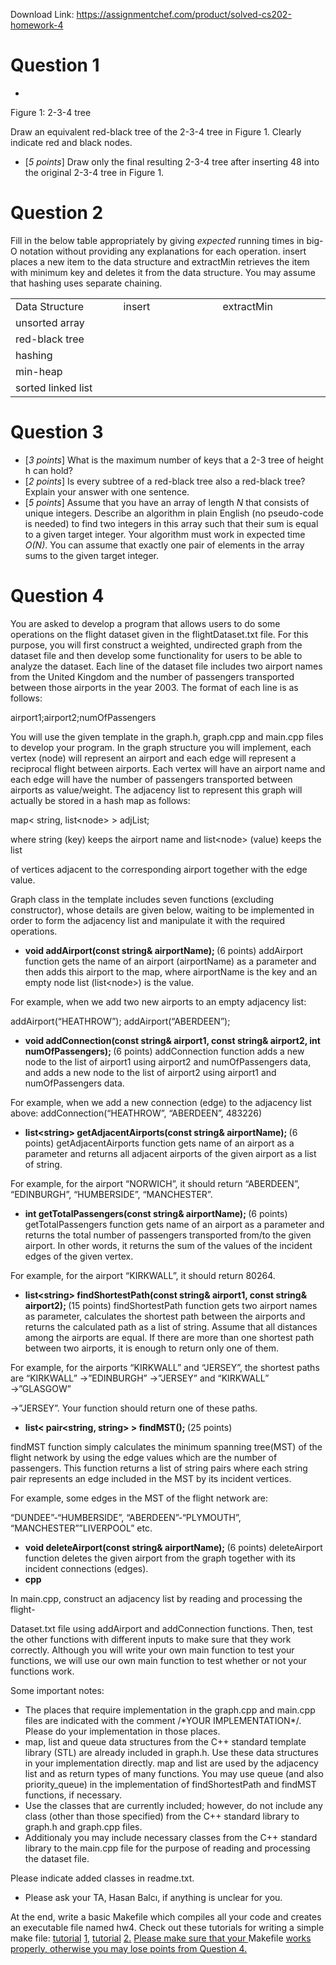 Download Link: https://assignmentchef.com/product/solved-cs202-homework-4
<br>
<h1>Question 1</h1>

<ul>

 <li></li>

</ul>

Figure 1: 2-3-4 tree

Draw an equivalent red-black tree of the 2-3-4 tree in Figure 1. Clearly indicate red and black nodes.

<ul>

 <li>[<em>5 points</em>] Draw only the final resulting 2-3-4 tree after inserting 48 into the original 2-3-4 tree in Figure 1.</li>

</ul>

<h1>Question 2</h1>

Fill in the below table appropriately by giving <em>expected </em>running times in big-O notation without providing any explanations for each operation. insert places a new item to the data structure and extractMin retrieves the item with minimum key and deletes it from the data structure. You may assume that hashing uses separate chaining.

<table width="604">

 <tbody>

  <tr>

   <td width="205">Data Structure</td>

   <td width="199">insert</td>

   <td width="199">extractMin</td>

  </tr>

  <tr>

   <td width="205">unsorted array</td>

   <td width="199"> </td>

   <td width="199"> </td>

  </tr>

  <tr>

   <td width="205">red-black tree</td>

   <td width="199"> </td>

   <td width="199"> </td>

  </tr>

  <tr>

   <td width="205">hashing</td>

   <td width="199"> </td>

   <td width="199"> </td>

  </tr>

  <tr>

   <td width="205">min-heap</td>

   <td width="199"> </td>

   <td width="199"> </td>

  </tr>

  <tr>

   <td width="205">sorted linked list</td>

   <td width="199"> </td>

   <td width="199"> </td>

  </tr>

 </tbody>

</table>

<h1>Question 3</h1>

<ul>

 <li>[<em>3 points</em>] What is the maximum number of keys that a 2-3 tree of height h can hold?</li>

 <li>[<em>2 points</em>] Is every subtree of a red-black tree also a red-black tree? Explain your answer with one sentence.</li>

 <li>[<em>5 points</em>] Assume that you have an array of length <em>N </em>that consists of unique integers. Describe an algorithm in plain English (no pseudo-code is needed) to find two integers in this array such that their sum is equal to a given target integer. Your algorithm must work in expected time <em>O(N)</em>. You can assume that exactly one pair of elements in the array sums to the given target integer.</li>

</ul>

<h1>Question 4</h1>

You are asked to develop a program that allows users to do some operations on the flight dataset given in the flightDataset.txt file. For this purpose, you will first construct a weighted, undirected graph from the dataset file and then develop some functionality for users to be able to analyze the dataset. Each line of the dataset file includes two airport names from the United Kingdom and the number of passengers transported between those airports in the year 2003. The format of each line is as follows:

airport1;airport2;numOfPassengers

You will use the given template in the graph.h, graph.cpp and main.cpp files to develop your program. In the graph structure you will implement, each vertex (node) will represent an airport and each edge will represent a reciprocal flight between airports. Each vertex will have an airport name and each edge will have the number of passengers transported between airports as value/weight. The adjacency list to represent this graph will actually be stored in a hash map as follows:

map&lt; string, list&lt;node&gt; &gt; adjList;

where string (key) keeps the airport name and list&lt;node&gt; (value) keeps the list

of vertices adjacent to the corresponding airport together with the edge value.

Graph class in the template includes seven functions (excluding constructor), whose details are given below, waiting to be implemented in order to form the adjacency list and manipulate it with the required operations.

<ul>

 <li><strong>void addAirport(const string&amp; airportName); </strong>(6 points) addAirport function gets the name of an airport (airportName) as a parameter and then adds this airport to the map, where airportName is the key and an empty node list (list&lt;node&gt;) is the value.</li>

</ul>

For example, when we add two new airports to an empty adjacency list:

addAirport(“HEATHROW”); addAirport(“ABERDEEN”);

<ul>

 <li><strong>void addConnection(const string&amp; airport1, const string&amp; airport2, int numOfPassengers); </strong>(6 points) addConnection function adds a new node to the list of airport1 using airport2 and numOfPassengers data, and adds a new node to the list of airport2 using airport1 and numOfPassengers data.</li>

</ul>

For example, when we add a new connection (edge) to the adjacency list above: addConnection(“HEATHROW”, “ABERDEEN”, 483226)

<ul>

 <li><strong>list&lt;string&gt; getAdjacentAirports(const string&amp; airportName); </strong>(6 points) getAdjacentAirports function gets name of an airport as a parameter and returns all adjacent airports of the given airport as a list of string.</li>

</ul>

For example, for the airport “NORWICH”, it should return “ABERDEEN”, “EDINBURGH”, “HUMBERSIDE”, “MANCHESTER”.

<ul>

 <li><strong>int getTotalPassengers(const string&amp; airportName); </strong>(6 points) getTotalPassengers function gets name of an airport as a parameter and returns the total number of passengers transported from/to the given airport. In other words, it returns the sum of the values of the incident edges of the given vertex.</li>

</ul>

For example, for the airport “KIRKWALL”, it should return 80264.

<ul>

 <li><strong>list&lt;string&gt; findShortestPath(const string&amp; airport1, const string&amp; airport2); </strong>(15 points) findShortestPath function gets two airport names as parameter, calculates the shortest path between the airports and returns the calculated path as a list of string. Assume that all distances among the airports are equal. If there are more than one shortest path between two airports, it is enough to return only one of them.</li>

</ul>

For example, for the airports “KIRKWALL” and “JERSEY”, the shortest paths are “KIRKWALL” →”EDINBURGH” →”JERSEY” and “KIRKWALL” →”GLASGOW”

→”JERSEY”. Your function should return one of these paths.

<ul>

 <li><strong>list&lt; pair&lt;string, string&gt; &gt; findMST(); </strong>(25 points)</li>

</ul>

findMST function simply calculates the minimum spanning tree(MST) of the flight network by using the edge values which are the number of passengers. This function returns a list of string pairs where each string pair represents an edge included in the MST by its incident vertices.

For example, some edges in the MST of the flight network are:

“DUNDEE”-“HUMBERSIDE”, “ABERDEEN”-“PLYMOUTH”, “MANCHESTER””LIVERPOOL” etc.

<ul>

 <li><strong>void deleteAirport(const string&amp; airportName); </strong>(6 points) deleteAirport function deletes the given airport from the graph together with its incident connections (edges).</li>

 <li><strong>cpp</strong></li>

</ul>

In main.cpp, construct an adjacency list by reading and processing the flight-

Dataset.txt file using addAirport and addConnection functions. Then, test the other functions with different inputs to make sure that they work correctly. Although you will write your own main function to test your functions, we will use our own main function to test whether or not your functions work.

Some important notes:

<ul>

 <li>The places that require implementation in the graph.cpp and main.cpp files are indicated with the comment /*YOUR IMPLEMENTATION*/. Please do your implementation in those places.</li>

 <li>map, list and queue data structures from the C++ standard template library (STL) are already included in graph.h. Use these data structures in your implementation directly. map and list are used by the adjacency list and as return types of many functions. You may use queue (and also priority_queue) in the implementation of findShortestPath and findMST functions, if necessary.</li>

 <li>Use the classes that are currently included; however, do not include any class (other than those specified) from the C++ standard library to graph.h and graph.cpp files.</li>

 <li>Additionaly you may include necessary classes from the C++ standard library to the main.cpp file for the purpose of reading and processing the dataset file.</li>

</ul>

Please indicate added classes in readme.txt.

<ul>

 <li>Please ask your TA, Hasan Balcı, if anything is unclear for you.</li>

</ul>

At the end, write a basic Makefile which compiles all your code and creates an executable file named hw4. Check out these tutorials for writing a simple make file: <a href="http://faculty.chas.uni.edu/~wallingf/teaching/cs4550/support/make/Makefiles.pdf">tutorial</a> <a href="http://faculty.chas.uni.edu/~wallingf/teaching/cs4550/support/make/Makefiles.pdf">1</a><a href="http://faculty.chas.uni.edu/~wallingf/teaching/cs4550/support/make/Makefiles.pdf">,</a> <a href="http://www.cs.colby.edu/maxwell/courses/tutorials/maketutor/">tutorial</a> <a href="http://www.cs.colby.edu/maxwell/courses/tutorials/maketutor/">2</a><a href="http://www.cs.colby.edu/maxwell/courses/tutorials/maketutor/">.</a> <u>Please make sure that your </u>Makefile <u>works properly, otherwise you may lose points from Question 4.</u>